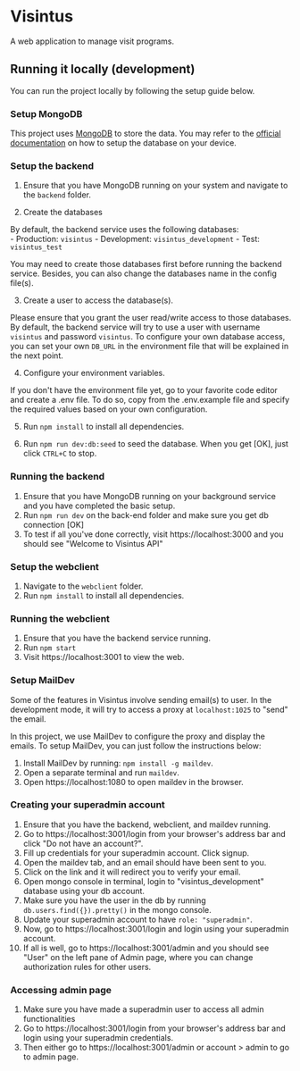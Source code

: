 # Visintus

A web application to manage visit programs.

## Running it locally (development)

You can run the project locally by following the setup guide below.

### Setup MongoDB

This project uses [MongoDB](https://www.mongodb.com/) to store the data.
You may refer to the [official documentation](https://docs.mongodb.com/manual/administration/install-community/) on how to setup the database on your device.

### Setup the backend

1. Ensure that you have MongoDB running on your system and navigate to the `backend` folder.

2. Create the databases

  By default, the backend service uses the following databases:  
    - Production: `visintus`
    - Development: `visintus_development`
    - Test: `visintus_test`  
    
  You may need to create those databases first before running the backend service.
  Besides, you can also change the databases name in the config file(s).  

3. Create a user to access the database(s).  

  Please ensure that you grant the user read/write access to those databases.  
  By default, the backend service will try to use a user with username `visintus` and password `visintus`.
  To configure your own database access, you can set your own `DB_URL` in the environment file that will be explained in the next point.

4. Configure your environment variables.  

  If you don't have the environment file yet, go to your favorite code editor and create a .env file. 
  To do so, copy from the .env.example file and specify the required values based on your own configuration.

5. Run `npm install` to install all dependencies.

6. Run ```npm run dev:db:seed``` to seed the database. When you get [OK], just click `CTRL+C` to stop.

### Running the backend

1. Ensure that you have MongoDB running on your background service and you have completed the basic setup.
3. Run `npm run dev` on the back-end folder and make sure you get db connection [OK]
4. To test if all you've done correctly, visit https://localhost:3000 and you should see "Welcome to Visintus API"

### Setup the webclient

1. Navigate to the `webclient` folder.
2. Run `npm install` to install all dependencies.

### Running the webclient

1. Ensure that you have the backend service running.
4. Run `npm start`
5. Visit https://localhost:3001 to view the web.

### Setup MailDev

Some of the features in Visintus involve sending email(s) to user. 
In the development mode, it will try to access a proxy at `localhost:1025` to "send" the email.

In this project, we use MailDev to configure the proxy and display the emails.
To setup MailDev, you can just follow the instructions below:

1. Install MailDev by running: `npm install -g maildev`.
2. Open a separate terminal and run `maildev`.
2. Open https://localhost:1080 to open maildev in the browser.

### Creating your superadmin account
1. Ensure that you have the backend, webclient, and maildev running.
2. Go to https://localhost:3001/login from your browser's address bar and click "Do not have an account?".
4. Fill up credentials for your superadmin account. Click signup.
5. Open the maildev tab, and an email should have been sent to you.
6. Click on the link and it will redirect you to verify your email.
7. Open mongo console in terminal, login to "visintus_development" database using your db account.
8. Make sure you have the user in the db by running `db.users.find({}).pretty()` in the mongo console.
9. Update your superadmin account to have `role: "superadmin"`.
10. Now, go to https://localhost:3001/login and login using your superadmin account.
11. If all is well, go to https://localhost:3001/admin and you should see "User" on the left pane of Admin page, where you can change authorization rules for other users.

### Accessing admin page
1. Make sure you have made a superadmin user to access all admin functionalities
2. Go to https://localhost:3001/login from your browser's address bar and login using your superadmin credentials.
3. Then either go to https://localhost:3001/admin or account > admin to go to admin page.

